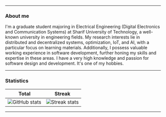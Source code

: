 ----
### About me
I'm a graduate student majoring in Electrical Engineering (Digital Electronics and Communication Systems) at Sharif University of Technology, a well-known university in engineering fields. My research interests lie in distributed and decentralized systems, optimization, IoT, and AI, with a particular focus on learning materials. Additionally, I possess valuable working experience in software development, further honing my skills and expertise in these areas. I have a very high knowledge and passion for software design and development. It's one of my hobbies.

----

### Statistics

<!-- ![Most used languages](https://github-readme-stats.vercel.app/api/top-langs?username=Soroosh-N&show_icons=true&locale=en&layout=compact) -->

| Total | Streak |
| --- | --- |
| ![GitHub stats](https://github-readme-stats-sigma-five.vercel.app/api?username=Soroosh-N&show_icons=true&locale=en) | ![Streak stats](https://github-readme-streak-stats.herokuapp.com/?user=Soroosh-N) |

----
